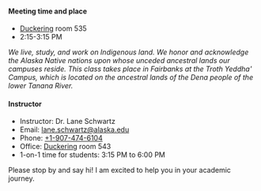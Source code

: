 #### Meeting time and place

* [Duckering](https://uaf.edu/campusmap/for-visitors/buildings/duckering.php) room 535
* 2:15-3:15 PM

*We live, study, and work on Indigenous land. We honor and acknowledge the Alaska Native nations upon whose unceded ancestral lands our campuses reside. This class takes place in Fairbanks at the Troth Yeddha' Campus, which is located on the ancestral lands of the Dena people of the lower Tanana River.*

#### Instructor

* Instructor: Dr. Lane Schwartz
* Email: [lane.schwartz@alaska.edu](mailto:lane.schwartz@alaska.edu)
* Phone: [+1-907-474-6104](tel:+1-907-474-6104)
* Office: [Duckering](https://uaf.edu/campusmap/for-visitors/buildings/duckering.php) room 543
* 1-on-1 time for students: 3:15 PM to 6:00 PM

Please stop by and say hi! I am excited to help you in your academic journey.
